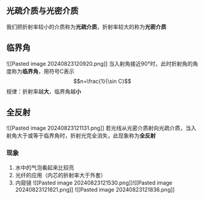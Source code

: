 ## 光疏介质与光密介质
我们把折射率较小的介质称为**光疏介质**，折射率较大的称为**光密介质**

## 临界角
![[Pasted image 20240823120920.png]]
当入射角接近90°时，此时折射角的角度称为**临界角**，用符号C表示$$n=\frac{1}{\sin C}$$
规律：折射率越**大**，临界角越**小**

## 全反射
![[Pasted image 20240823121131.png]]
若光线从光密介质射向光疏介质，当入射角大于或等于临界角时，折射光完全消失，此现象称为**全反射**
### 现象
1. 水中的气泡看起来比较亮
2. 光纤的应用（内芯的折射率大于外套）
3. 内窥镜
![[Pasted image 20240823121530.png]]![[Pasted image 20240823121821.png]]
![[Pasted image 20240823121836.png]]




